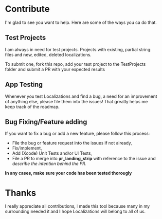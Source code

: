 # Contribute

I'm glad to see you want to help. Here are some of the ways you ca do that.

## Test Projects	
I am always in need for test projects. Projects with existing, partial string files and new, edited, deleted localizations.

To submit one, fork this repo, add your test project to the TestProjects folder and submit a PR with your expected results

## App Testing

Whenever you test Localizations and find a bug, a need for an improvement of anything else, please file them into the issues! That greatly helps me keep track of the roadmap.

## Bug Fixing/Feature adding
If you want to fix a bug or add a new feature, please follow this process:

- File the bug or feature request into the issues if not already,
- Fix/implement,
- Add (Xcode) Unit Tests and/or UI Tests,
- File a PR to merge into **pr\_landing\_strip** with reference to the issue and _describe the intention behind the PR_.

**In any cases, make sure your code has been tested thorougly**


# Thanks
I really appreciate all contributions, I made this tool because many in my surrounding needed it and I hope Localizations will belong to all of us.